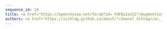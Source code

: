 ```yaml
---
sequence_id: 14
title: <a href="https://openreview.net/forum?id=_Y4FQu1aJ1Z">Augmenting Classic Algorithms with Neural Components for Strong Generalisation on Ambiguous and High-Dimensional Data</a>
authors: <a href="https://ischlag.github.io/about/">Imanol Schlag</a>, <a href="https://people.idsia.ch/~juergen/">Jürgen Schmidhuber</a>
---
```

